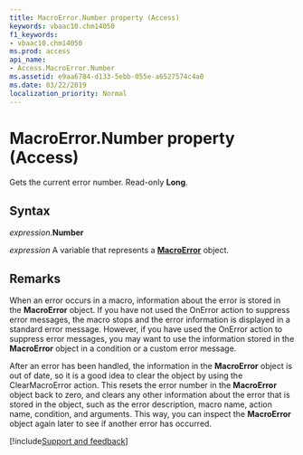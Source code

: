 ```yaml
---
title: MacroError.Number property (Access)
keywords: vbaac10.chm14050
f1_keywords:
- vbaac10.chm14050
ms.prod: access
api_name:
- Access.MacroError.Number
ms.assetid: e9aa6784-d133-5ebb-055e-a6527574c4a0
ms.date: 03/22/2019
localization_priority: Normal
---
```



# MacroError.Number property (Access)

Gets the current error number. Read-only **Long**.


## Syntax

_expression_.**Number**

_expression_ A variable that represents a **[MacroError](Access.MacroError.md)** object.


## Remarks

When an error occurs in a macro, information about the error is stored in the **MacroError** object. If you have not used the OnError action to suppress error messages, the macro stops and the error information is displayed in a standard error message. However, if you have used the OnError action to suppress error messages, you may want to use the information stored in the **MacroError** object in a condition or a custom error message.

After an error has been handled, the information in the **MacroError** object is out of date, so it is a good idea to clear the object by using the ClearMacroError action. This resets the error number in the **MacroError** object back to zero, and clears any other information about the error that is stored in the object, such as the error description, macro name, action name, condition, and arguments. This way, you can inspect the **MacroError** object again later to see if another error has occurred.



[!include[Support and feedback](~/includes/feedback-boilerplate.md)]